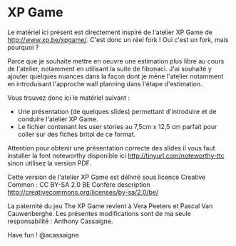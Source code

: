 # XP Game

Le matériel ici présent est directement inspiré de l'atelier XP Game de http://www.xp.be/xpgame/. C'est donc un réel fork !
Oui c'est un fork, mais pourquoi ?

Parce que je souhaite mettre en oeuvre une estimation plus libre au cours de l'atelier, notamment en utilisant la suite de fibonaci. J'ai souhaité y ajouter quelques nuances dans la façon dont je méne l'atelier notamment en introduisant l'approche wall planning dans l'étape d'estimation.

Vous trouvez donc ici le matériel suivant :

- Une présentation (de quelques slides) permettant d'introduire et de conduire l'atelier XP Game.
- Le fichier contenant les user stories au 7,5cm x
 12,5 cm parfait pour coller sur des fiches britol de ce format.

Attention pour obtenir une présentation correcte des slides il vous faut installer la font noteworthy disponible ici
http://tinyurl.com/noteworthy-ttc
sinon utilisez la version PDF.

Cette version de l'atelier XP Game est délivré sous licence Creative Common : CC BY-SA 2.0 BE
Confére description
http://creativecommons.org/licenses/by-sa/2.0/be/


La paternité du jeu The XP Game revient à Vera Peeters et Pascal Van Cauwenberghe.
Les présentes modifications sont de ma seule responsabilité :
Anthony Cassaigne.

Have fun !
@acassaigne
